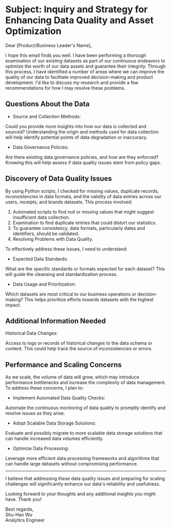 # Subject: Inquiry and Strategy for Enhancing Data Quality and Asset Optimization

Dear [Product/Business Leader's Name],

I hope this email finds you well. I have been performing a thorough examination of our existing datasets as part of our continuous endeavors to optimize the worth of our data assets and guarantee their integrity. Through this process, I have identified a number of areas where we can improve the quality of our data to facilitate improved decision-making and product development. I'd like to discuss my research and provide a few recommendations for how I may resolve these problems.

## Questions About the Data

- Source and Collection Methods:

Could you provide more insights into how our data is collected and sourced? Understanding the origin and methods used for data collection will help identify potential points of data degradation or inaccuracy.

- Data Governance Policies:

Are there existing data governance policies, and how are they enforced? Knowing this will help assess if data quality issues stem from policy gaps.

## Discovery of Data Quality Issues

By using Python scripts, I checked for missing values, duplicate records, inconsistencies in data formats, and the validity of data entries across our users, receipts, and brands datasets. This process involved:

1. Automated scripts to find null or missing values that might suggest insufficient data collection.
2. Examination to find duplicate entries that could distort our statistics.
3. To guarantee consistency, data formats, particularly dates and identifiers, should be validated.
4. Resolving Problems with Data Quality.

To effectively address these issues, I need to understand:

- Expected Data Standards:

What are the specific standards or formats expected for each dataset? This will guide the cleansing and standardization process.

- Data Usage and Prioritization:

Which datasets are most critical to our business operations or decision-making? This helps prioritize efforts towards datasets with the highest impact.

## Additional Information Needed

Historical Data Changes:

Access to logs or records of historical changes to the data schema or content. This could help track the source of inconsistencies or errors.

## Performance and Scaling Concerns

As we scale, the volume of data will grow, which may introduce performance bottlenecks and increase the complexity of data management. To address these concerns, I plan to:

- Implement Automated Data Quality Checks:

Automate the continuous monitoring of data quality to promptly identify and resolve issues as they arise.

- Adopt Scalable Data Storage Solutions:

Evaluate and possibly migrate to more scalable data storage solutions that can handle increased data volumes efficiently.

- Optimize Data Processing:

Leverage more efficient data processing frameworks and algorithms that can handle large datasets without compromising performance.


---

I believe that addressing these data quality issues and preparing for scaling challenges will significantly enhance our data's reliability and usefulness.

Looking forward to your thoughts and any additional insights you might have. Thank you!


Best regards, \
Shu-Hao Wu \
Analytics Engineer